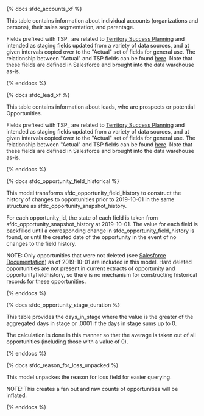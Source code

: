 {% docs sfdc_accounts_xf %}

This table contains information about individual accounts (organizations and persons), their sales segmentation, and parentage. 

Fields prefixed with TSP_ are related to [Territory Success Planning](https://about.gitlab.com/handbook/sales/field-operations/sales-operations/go-to-market/#territory-success-planning-tsp) and intended as staging fields updated from a variety of data sources, and at given intervals copied over to the "Actual" set of fields for general use. The relationship between "Actual" and TSP fields can be found [here](https://about.gitlab.com/handbook/sales/field-operations/sales-systems/gtm-technical-documentation/). Note that these fields are defined in Salesforce and brought into the data warehouse as-is.

{% enddocs %}

{% docs sfdc_lead_xf %}

This table contains information about leads, who are prospects or potential Opportunities.

Fields prefixed with TSP_ are related to [Territory Success Planning](https://about.gitlab.com/handbook/sales/field-operations/sales-operations/go-to-market/#territory-success-planning-tsp) and intended as staging fields updated from a variety of data sources, and at given intervals copied over to the "Actual" set of fields for general use. The relationship between "Actual" and TSP fields can be found [here](https://about.gitlab.com/handbook/sales/field-operations/sales-systems/gtm-technical-documentation/). Note that these fields are defined in Salesforce and brought into the data warehouse as-is.

{% enddocs %}

{% docs sfdc_opportunity_field_historical %}

This model transforms sfdc_opportunity_field_history to construct the history of changes to opportunities prior to 2019-10-01 in the same structure as sfdc_opportunity_snapshot_history.

For each opportunity_id, the state of each field is taken from sfdc_opportunity_snapshot_history at 2019-10-01. The value for each field is backfilled until a corresponding change in sfdc_opportunity_field_history is found, or until the created date of the opportunity in the event of no changes to the field history.

NOTE: Only opportunities that were not deleted (see [Salesforce Documentation](https://help.salesforce.com/articleView?id=home_delete.htm&type=5)) as of 2019-10-01 are included in this model. Hard deleted opportunities are not present in current extracts of opportunity and opportunityfieldhistory, so there is no mechanism for constructing historical records for these opportunities.

{% enddocs %}

{% docs sfdc_opportunity_stage_duration %}

This table provides the days_in_stage where the value is the greater of the aggregated days in stage or .0001 if the days in stage sums up to 0.

The calculation is done in this manner so that the average is taken out of all opportunities (including those with a value of 0).

{% enddocs %}

{% docs sfdc_reason_for_loss_unpacked %}

This model unpackes the reason for loss field for easier querying. 

NOTE: This creates a fan out and raw counts of opportunities will be inflated.

{% enddocs %}